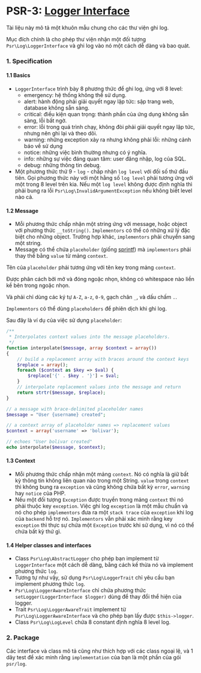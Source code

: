 PSR-3: [Logger Interface](https://github.com/php-fig/log)
=========================================================
Tài liệu này mô tả một khuôn mẫu chung cho các thư viện ghi log.

Mục đích chính là cho phép thư viện nhận một đối tượng `Psr\Log\LoggerInterface` và ghi log vào nó một cách dễ dàng và bao quát.

### 1. Specification
#### 1.1 Basics
* `LoggerInterface` trình bày 8 phương thức để ghi log, ứng với 8 level:
  * emergency: hệ thống không thể sử dụng.
  * alert: hành động phải giải quyết ngay lập tức: sập trang web, database không sẵn sàng. 
  * critical: điều kiện quan trọng: thành phần của ứng dụng không sẵn sàng, lỗi bất ngờ.
  * error: lỗi trong quá trình chạy, không đòi phải giải quyết ngay lập tức, nhưng nên ghi lại và theo dõi.
  * warning: những exception xảy ra nhưng không phải lỗi: những cảnh báo về sử dụng
  * notice: những việc bình thường nhưng có ý nghĩa.
  * info: những sự việc đáng quan tâm: user đăng nhập, log của SQL.
  * debug: những thông tin debug.
* Một phương thức thứ 9 - `log` - chấp nhận `log level` với đối số thứ đầu tiên.
Gọi phương thức này với một hằng số `log level` phải tương ứng với một trong 8 level trên kia.
Nếu một `log level` không được định nghĩa thì phải bung ra lỗi `Psr\Log\InvalidArgumentException` nếu không biết level nào cả.

#### 1.2 Message
* Mỗi phương thức chấp nhận một string ứng với message, hoặc object với phương thức `__toString()`.
`Implementors` có thể có những xử lý đặc biệt cho những object. Trường hợp khác, `implementors` phải chuyển sang một string.
* Message có thể chứa `placeholder` (giống [sprintf](http://php.net/manual/en/function.sprintf.php)) mà `implementors` phải thay thế bằng `value` từ mảng `context`.

Tên của `placeholder` phải tương ứng với tên key trong mảng `context`.

Được phân cách bởi mở và đóng ngoặc nhọn, không có whitespace nào liền kề bên trong ngoặc nhọn.

Và phải chỉ dùng các ký tự `A-Z`, `a-z`, `0-9`, gạch chân `_`, và dấu chấm `.`.

`Implementors` có thể dùng `placeholders` để phiên dịch khi ghi log.

Sau đây là ví dụ của việc sử dụng `placeholder`:
```php
/**
 * Interpolates context values into the message placeholders.
 */
function interpolate($message, array $context = array())
{
    // build a replacement array with braces around the context keys
    $replace = array();
    foreach ($context as $key => $val) {
        $replace['{' . $key . '}'] = $val;
    }
    // interpolate replacement values into the message and return
    return strtr($message, $replace);
}

// a message with brace-delimited placeholder names
$message = "User {username} created";

// a context array of placeholder names => replacement values
$context = array('username' => 'bolivar');

// echoes "User bolivar created"
echo interpolate($message, $context);
```

#### 1.3 Context
* Mỗi phương thức chấp nhận một mảng `context`. Nó có nghĩa là giữ bất kỳ thông tin không liên quan nào trong một String.
`value` trong `context` thì không bung ra `exception` và cũng không chứa bất kỳ `error`, `warning` hay `notice` của PHP.
* Nếu một đối tượng `Exception` được truyền trong mảng `context` thì nó phải thuộc key `exception`.
Việc ghi log `exception` là một mẫu chuẩn và nó cho phép `implementors` đưa ra một `stack trace` của `exception` khi log của `backend` hỗ trợ nó.
`Implementors` vẫn phải xác minh rằng key `exception` thì thực sự chứa một `Exception` trước khi sử dụng, vì nó có thể chứa bất kỳ thứ gì.

#### 1.4 Helper classes and interfaces
* Class `Psr\Log\AbstractLogger` cho phép bạn implement từ `LoggerInterface` một cách dễ dàng, bằng cách kế thừa nó và implement phương thức `log`.
* Tương tự như vậy, sử dụng `Psr\Log\LoggerTrait` chỉ yêu cầu bạn implement  phương thức `log`.
* `Psr\Log\LoggerAwareInterface` chỉ chứa phương thức `setLogger(LoggerInterface $logger)` dùng để thay đổi thể hiện của logger.
* Trait `Psr\Log\LoggerAwareTrait` implement từ `Psr\Log\LoggerAwareInterface` và cho phép bạn lấy được `$this->logger`.
* Class `Psr\Log\LogLevel` chứa 8 constant định nghĩa 8 level log. 

### 2. Package
Các interface và class mô tả cũng như thích hợp với các class ngoại lệ, và 1 dãy test để xác minh rằng `implementation` của bạn là một phần của gói `psr/log`.
